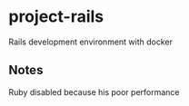 # project-rails

Rails development environment with docker

## Notes
Ruby disabled because his poor performance
